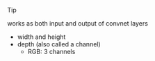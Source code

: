 >[!tip]
>works as both input and output of convnet layers

- width and height
- depth (also called a channel)
	- RGB: 3 channels
